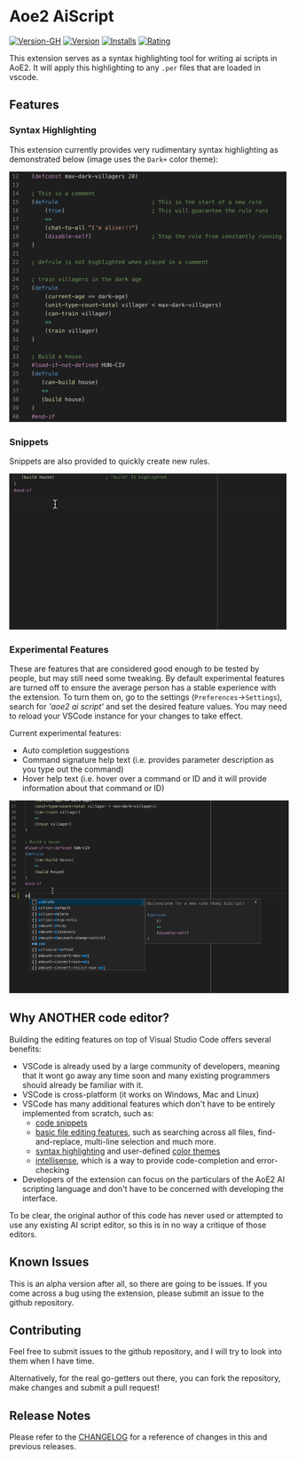 # Aoe2 AiScript

[![Version-GH](https://badge.fury.io/gh/jvinniec%2Faoe2-aiscript.svg)](https://github.com/Jvinniec/aoe2-aiscript.git)
[![Version](https://vsmarketplacebadge.apphb.com/version-short/jvinniec.aoe2-aiscript.svg)](https://marketplace.visualstudio.com/items?itemName=jvinniec.aoe2-aiscript)
[![Installs](https://vsmarketplacebadge.apphb.com/installs/jvinniec.aoe2-aiscript.svg)](https://marketplace.visualstudio.com/items?itemName=jvinniec.aoe2-aiscript)
[![Rating](https://vsmarketplacebadge.apphb.com/rating-short/jvinniec.aoe2-aiscript.svg)](https://marketplace.visualstudio.com/items?itemName=jvinniec.aoe2-aiscript)

This extension serves as a syntax highlighting tool for writing ai scripts in AoE2. It will apply this highlighting to any `.per` files that are loaded in vscode.

## Features
### Syntax Highlighting

This extension currently provides very rudimentary syntax highlighting as demonstrated below (image uses the `Dark+` color theme):

![image](images/syntax_highlighting.png "syntax highlighting")

### Snippets

Snippets are also provided to quickly create new rules.

![image](images/snippets_example.gif "snippets")

### Experimental Features

These are features that are considered good enough to be tested by people, but may still need some tweaking. By default experimental features are turned off to ensure the average person has a stable experience with the extension.
To turn them on, go to the settings (`Preferences`->`Settings`), search for *'aoe2 ai script'* and set the desired feature values. You may need to reload your VSCode instance for your changes to take effect.

Current experimental features:
- Auto completion suggestions
- Command signature help text (i.e. provides parameter description as you type out the command)
- Hover help text (i.e. hover over a command or ID and it will provide information about that command or ID)

![image](images/help_text_example.gif "help text")

## Why ANOTHER code editor?

Building the editing features on top of Visual Studio Code offers several benefits:

- VSCode is already used by a large community of developers, meaning that it wont go away any time soon and many existing programmers should already be familiar with it.
- VSCode is cross-platform (it works on Windows, Mac and Linux)
- VSCode has many additional features which don't have to be entirely implemented from scratch, such as:
  - [code snippets](https://code.visualstudio.com/docs/editor/userdefinedsnippets)
  - [basic file editing features](https://code.visualstudio.com/docs/editor/codebasics), such as searching across all files, find-and-replace, multi-line selection and much more.
  - [syntax highlighting](https://code.visualstudio.com/api/language-extensions/syntax-highlight-guide) and user-defined [color themes](https://code.visualstudio.com/api/extension-guides/color-theme)
  - [intellisense](https://code.visualstudio.com/docs/editor/intellisense), which is a way to provide code-completion and error-checking 
- Developers of the extension can focus on the particulars of the AoE2 AI scripting language and don't have to be concerned with developing the interface.

To be clear, the original author of this code has never used or attempted to use any existing AI script editor, so this is in no way a critique of those editors.

## Known Issues

This is an alpha version after all, so there are going to be issues. If you come across a bug using the extension, please submit an issue to the github repository.

## Contributing
Feel free to submit issues to the github repository, and I will try to look into them when I have time.

Alternatively, for the real go-getters out there, you can fork the repository, make changes and submit a pull request!

## Release Notes
Please refer to the [CHANGELOG](./CHANGELOG.md) for a reference of changes in this and previous releases.

